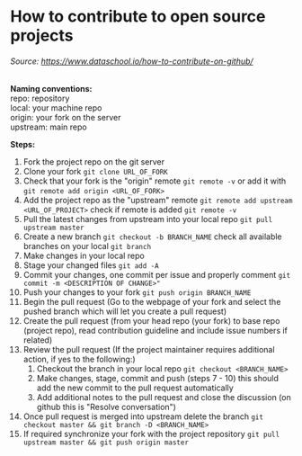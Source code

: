 # How to contribute to open source projects
###### Source: https://www.dataschool.io/how-to-contribute-on-github/

**Naming conventions:**\
repo: repository\
local: your machine repo\
origin: your fork on the server\
upstream: main repo

**Steps:**
1. Fork the project repo on the git server
2. Clone your fork `git clone URL_OF_FORK`
3. Check that your fork is the "origin" remote `git remote -v`
	or add it with `git remote add origin <URL_OF_FORK>`
4. Add the project repo as the "upstream" remote `git remote add upstream <URL_OF_PROJECT>`
	check if remote is added `git remote -v`
5. Pull the latest changes from upstream into your local repo `git pull upstream master`
6. Create a new branch `git checkout -b BRANCH_NAME`
	check all available branches on your local `git branch`
7. Make changes in your local repo
8. Stage your changed files `git add -A`
9. Commit your changes, one commit per issue and properly comment `git commit -m <DESCRIPTION OF CHANGE>"`
10. Push your changes to your fork `git push origin BRANCH_NAME`
11. Begin the pull request (Go to the webpage of your fork and select the pushed branch which will let you create a pull request)
12. Create the pull request (from your head repo (your fork) to base repo (project repo), read contribution guideline and include issue numbers if related)
13. Review the pull request (If the project maintainer requires additional action, if yes to the following:)
	1. Checkout the branch in your local repo `git checkout <BRANCH_NAME>`
	2. Make changes, stage, commit and push (steps 7 - 10) this should add the new commit to the pull request automatically
	3. Add additional notes to the pull request and close the discussion (on github this is "Resolve conversation")
14. Once pull request is merged into upstream delete the branch `git checkout master && git branch -D <BRANCH_NAME>`
15. If required synchronize your fork with the project repository `git pull upstream master && git push origin master`

